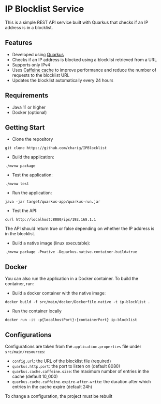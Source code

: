 # IP Blocklist Service

This is a simple REST API service built with Quarkus that checks if an IP address is in a blocklist.

## Features
* Developed using [Quarkus](https://quarkus.io/) 
* Checks if an IP address is blocked using a blocklist retrieved from a URL
* Supports only IPv4
* Uses [Caffeine cache](https://github.com/ben-manes/caffeine) to improve performance and reduce the number of requests to the blocklist URL
* Updates the blocklist automatically every 24 hours

## Requirements
* Java 11 or higher
* Docker (optional)

## Getting Start
* Clone the repository
```
git clone https://github.com/charig/IPBlocklist
```

* Build the application: 
```
./mvnw package
```

* Test the application: 
```
./mvnw test
```

* Run the application: 
```
java -jar target/quarkus-app/quarkus-run.jar
```

* Test the API:
```
curl http://localhost:8080/ips/192.168.1.1
```
The API should return true or false depending on whether the IP address is in the blocklist.

* Build a native image (linux executable):
```
./mvnw package -Pnative -Dquarkus.native.container-build=true
```

## Docker
You can also run the application in a Docker container. To build the container, run:

* Build a docker container with the native image:
```
docker build -f src/main/docker/Dockerfile.native -t ip-blocklist .
```

* Run the container locally
```
docker run -it -p{localhostPort}:{containerPort} ip-blocklist
```

## Configurations
Configurations are taken from the `application.properties` file under `src/main/resources`:
* `config.url`: the URL of the blocklist file (required)
* `quarkus.http.port`: the port to listen on (default 8080)
* `quarkus.cache.caffeine.size`: the maximum number of entries in the cache (default 10_000)
* `quarkus.cache.caffeine.expire-after-write`: the duration after which entries in the cache expire (default 24h)

To change a configuration, the project must be rebuilt
